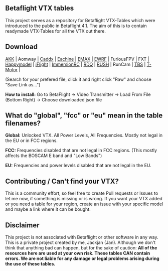 ## Betaflight VTX tables

This project serves as a repository for Betaflight VTX-Tables which were introduced to the public in Betaflight 4.1.
The aim of this is to contain readymade VTX-Tables for all the VTX out there.

## Download

[AKK](/tables/akk) |
Aomway |
[Caddx](/tables/caddx) |
[Eachine](/tables/eachine) |
[EMAX](/tables/emax) |
[EWRF](/tables/ewrf) |
FuriousFPV |
FXT |
[Happymodel](/tables/happymodel) |
[iFlight](/tables/iflight) |
[ImmersionRC](/tables/immersionrc) |
[RDQ](/tables/rdq) |
[RUSH](tables/rush) |
RunCam |
[TBS](/tables/tbs) |
[T-Motor](/tables/t-motor) |

(Search for your prefered file, click it and right click "Raw" and choose "Save Link as...")


**How to install:** Go to BetaFlight -> Video Transmitter -> Load From File (Bottom Right) -> Choose downloaded json file



 
## **What do "global", "fcc" or "eu" mean in the table filenames?**

**Global:** Unlocked VTX. All Power Levels, All Frequencies. Mostly not legal in the EU or in FCC regions.

**FCC:** Frequencies disabled that are not legal in FCC regions. (This mostly affects the BOSCAM E band and "Low Bands")

**EU:** Frequencies and power levels disabled that are not legal in the EU.



## Contributing / Can't find your VTX?

This is a community effort, so feel free to create Pull requests or Issues to let me now, if something is missing or is wrong. If you want your VTX added or you need a table for your region, create an issue with your specific model and maybe a link where it can be bought.


## Disclaimer

This project is not associated with Betaflight or other software in any way. This is a private project created by me, Jackjan (Jan).
Although we don't think that anything bad can happen, but for the sake of caution: **All of the resources here are used at your own risk. These tables CAN contain errors. We are not liable for any damage or legal problems arising during the use of these tables.**

